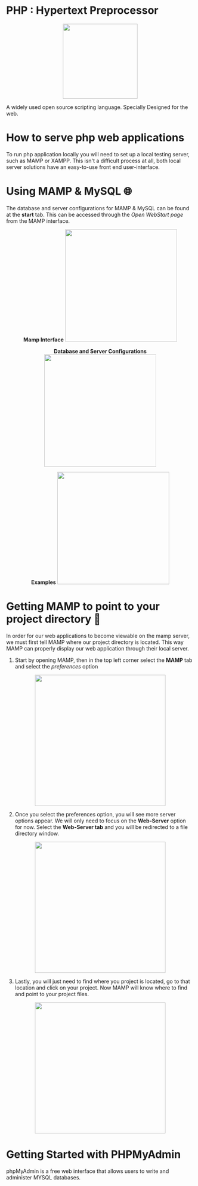 # PHP : Hypertext Preprocessor

 <p align="center">
   <img height="200" src="https://github.com/ame-abdellatif/PHP/blob/master/readme-img/phpLogo.png">
 </p>

A widely used open source scripting language. Specially Designed for the web.

# How to serve php web applications
To run php application locally you will need to set up a local testing server,
such as MAMP or XAMPP. This isn't a difficult process at all, both local server
solutions have an easy-to-use front end user-interface.

# Using MAMP & MySQL :globe_with_meridians:

The database and server configurations for MAMP & MySQL can be found at the <strong>start</strong> tab.
This can be accessed through the <em>Open WebStart page</em> from the MAMP interface.


<p align="center">
<strong>Mamp Interface</strong>
  <img height="300" src="https://github.com/ame-abdellatif/PHP/blob/master/readme-img/MAMP-3.png">
</p>

<p align="center">
<strong>Database and Server Configurations</strong>
  <img height="300" src="https://github.com/ame-abdellatif/PHP/blob/master/readme-img/MAMP-1.png">
</p>

<p align="center">
<strong>Examples</strong>
  <img height="300" src="https://github.com/ame-abdellatif/PHP/blob/master/readme-img/MAMP-2.png">
</p>


# Getting MAMP to point to your project directory :file_folder:

In order for our web applications to become viewable on the mamp server, we must first tell MAMP where our project directory is located. This way MAMP can properly display our web application through their local server.

1. Start by opening MAMP, then in the top left corner select the <strong>MAMP</strong> tab and select the <em>preferences</em> option<br>

<p align="center">
 <img height="350" src="https://github.com/ame-abdellatif/PHP/blob/master/readme-img/mamp-preferences-step-1.png">
</p>

2. Once you select the preferences option, you will see more server options appear. We will only need to focus on the <strong>Web-Server</strong> option for now. Select the <strong>Web-Server tab</strong> and you will be redirected to a file directory window.

<p align="center">
  <img height="350" src="https://github.com/ame-abdellatif/PHP/blob/master/readme-img/mamp-preferences-step-2.png">
</p>

3. Lastly, you will just need to find where you project is located, go to that location and click on your project. Now MAMP will know where to find and point to your project files.

<p align="center">
  <img height="350" src="https://github.com/ame-abdellatif/PHP/blob/master/readme-img/mamp-preferences-step-3.png">
</p>

# Getting Started with PHPMyAdmin
phpMyAdmin is a free web interface that allows users to write and administer MYSQL databases.   
